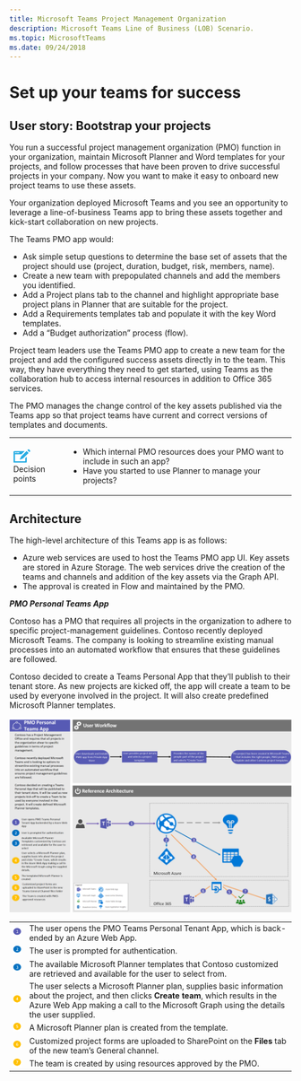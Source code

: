 ```yaml
---
title: Microsoft Teams Project Management Organization
description: Microsoft Teams Line of Business (LOB) Scenario.
ms.topic: MicrosoftTeams
ms.date: 09/24/2018
---
```

# Set up your teams for success

## User story: Bootstrap your projects

You run a successful project management organization (PMO) function in your organization, maintain Microsoft Planner and Word templates for your projects, and follow processes that have been proven to drive successful projects in your company. Now you want to make it easy to onboard new project teams to use these assets.

Your organization deployed Microsoft Teams and you see an opportunity to leverage a line-of-business Teams app to bring these assets together and kick-start collaboration on new projects.

The Teams PMO app would:

-   Ask simple setup questions to determine the base set of assets that the project should use (project, duration, budget, risk, members, name).
-   Create a new team with prepopulated channels and add the members you identified. 
-   Add a Project plans tab to the channel and highlight appropriate base project plans in Planner that are suitable for the project.
-   Add a Requirements templates tab and populate it with the key Word templates. 
-   Add a “Budget authorization” process (flow).

Project team leaders use the Teams PMO app to create a new team for the project and add the configured success assets directly in to the team. This way, they have everything they need to get started, using Teams as the collaboration hub to access internal resources in addition to Office 365 services.

The PMO manages the change control of the key assets published via the Teams app so that project teams have current and correct versions of templates and documents.

|         |         |
|---------|---------|
|<img src="../assets/images/app-scenarios/audio_conferencing_image7.png" /><br>Decision points|<ul><li>Which internal PMO resources does your PMO want to include in such an app?</li><li>Have you started to use Planner to manage your projects?</li></ul>|

## Architecture

The high-level architecture of this Teams app is as follows:

-   Azure web services are used to host the Teams PMO app UI. Key assets are stored in Azure Storage. The web services drive the creation of the teams and channels and addition of the key assets via the Graph API.
-   The approval is created in Flow and maintained by the PMO.

**_PMO Personal Teams App_**

Contoso has a PMO that requires all projects in the organization to adhere to specific project-management guidelines. Contoso recently deployed Microsoft Teams. The company is looking to streamline existing manual processes into an automated workflow that ensures that these guidelines are followed.

Contoso decided to create a Teams Personal App that they’ll publish to their tenant store. As new projects are kicked off, the app will create a team to be used by everyone involved in the project. It will also create predefined Microsoft Planner templates.

<img src="../assets/images/app-scenarios/pmo-scenario-architecture.png">

|             |           |
| ------------|-----------|
| ![one](../assets/images/app-scenarios/callout-1-purple.png "one") | The user opens the PMO Teams Personal Tenant App, which is back-ended by an Azure Web App. |
| ![two](../assets/images/app-scenarios/callout-2-blue.png "two") | The user is prompted for authentication. |
| ![three](../assets/images/app-scenarios/callout-3-blue.png "three") | The available Microsoft Planner templates that Contoso customized are retrieved and available for the user to select from. |
| ![four](../assets/images/app-scenarios/callout-4-yellow.png "four") | The user selects a Microsoft Planner plan, supplies basic information about the project, and then clicks **Create team**, which results in the Azure Web App making a call to the Microsoft Graph using the details the user supplied. |
| ![five](../assets/images/app-scenarios/callout-5-yellow.png "five") | A Microsoft Planner plan is created from the template. |
| ![six](../assets/images/app-scenarios/callout-6-yellow.png "six") | Customized project forms are uploaded to SharePoint on the **Files** tab of the new team’s General channel. |
| ![seven](../assets/images/app-scenarios/callout-7-yellow.png "seven") | The team is created by using resources approved by the PMO. |
